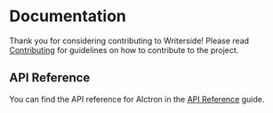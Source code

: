 # Documentation

Thank you for considering contributing to Writerside! Please read [Contributing](Contributing.md) for guidelines on how to contribute to the project.

## API Reference

You can find the API reference for AIctron in the [API Reference](API_Reference.md) guide.